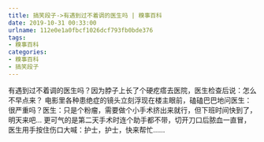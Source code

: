 ```yaml
---
title: 搞笑段子->有遇到过不着调的医生吗 | 糗事百科
date: 2019-10-31 00:33:00
urlname: 112e0e1a0fbcf1026dcf793fb0bde376
tags: 
- 糗事百科
categories:
- 糗事百科
- 搞笑段子
---
```

有遇到过不着调的医生吗？因为脖子上长了个硬疙瘩去医院，医生检查后说：怎么不早点来？  电影里各种患绝症的镜头立刻浮现在楼主眼前，磕磕巴巴地问医生：很严重吗？医生：只是个粉瘤，需要做个小手术挤出来就行，但下班时间快到了，明天来吧…  更可气的是第二天手术时连个助手都不带，切开刀口后脓血一直冒，医生用手按住伤口大喊：护士，护士，快来帮忙……


